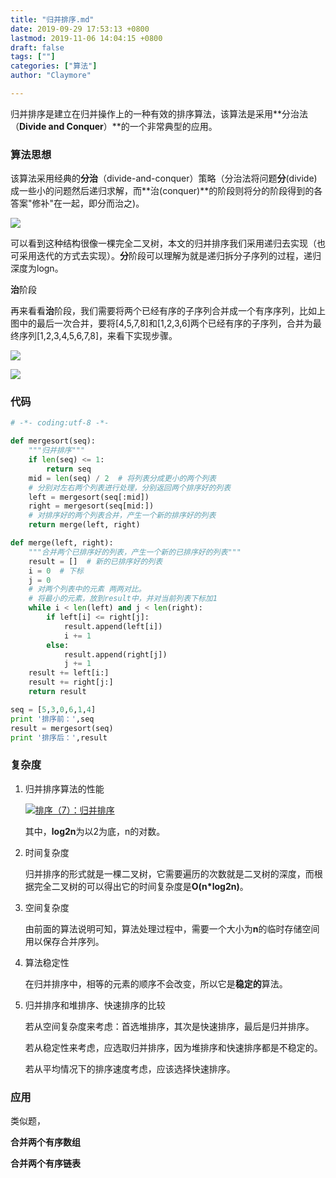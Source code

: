 ```yaml
---
title: "归并排序.md"
date: 2019-09-29 17:53:13 +0800
lastmod: 2019-11-06 14:04:15 +0800
draft: false
tags: [""]
categories: ["算法"]
author: "Claymore"

---
```



归并排序是建立在归并操作上的一种有效的排序算法，该算法是采用**分治法（****Divide and Conquer****）**的一个非常典型的应用。



### 算法思想

该算法采用经典的**分治**（divide-and-conquer）策略（分治法将问题**分**(divide)成一些小的问题然后递归求解，而**治(conquer)**的阶段则将分的阶段得到的各答案"修补"在一起，即分而治之)。

![](http://claymore.wang:5000/uploads/medium/4ca13fae4133ef0f3be57deaa0e19c6c.png)

可以看到这种结构很像一棵完全二叉树，本文的归并排序我们采用递归去实现（也可采用迭代的方式去实现）。**分**阶段可以理解为就是递归拆分子序列的过程，递归深度为logn。



**治**阶段

再来看看**治**阶段，我们需要将两个已经有序的子序列合并成一个有序序列，比如上图中的最后一次合并，要将[4,5,7,8]和[1,2,3,6]两个已经有序的子序列，合并为最终序列[1,2,3,4,5,6,7,8]，来看下实现步骤。

![](http://claymore.wang:5000/uploads/medium/6d02f411041c7fbf08d334275c6aab46.png)

![](http://claymore.wang:5000/uploads/big/cf3c9e19c15a2a728f6e9814c7990ba2.png)



### 代码

```python
# -*- coding:utf-8 -*-

def mergesort(seq):
    """归并排序"""
    if len(seq) <= 1:
        return seq
    mid = len(seq) / 2  # 将列表分成更小的两个列表
    # 分别对左右两个列表进行处理，分别返回两个排序好的列表
    left = mergesort(seq[:mid])
    right = mergesort(seq[mid:])
    # 对排序好的两个列表合并，产生一个新的排序好的列表
    return merge(left, right)

def merge(left, right):
    """合并两个已排序好的列表，产生一个新的已排序好的列表"""
    result = []  # 新的已排序好的列表
    i = 0  # 下标
    j = 0
    # 对两个列表中的元素 两两对比。
    # 将最小的元素，放到result中，并对当前列表下标加1
    while i < len(left) and j < len(right):
        if left[i] <= right[j]:
            result.append(left[i])
            i += 1
        else:
            result.append(right[j])
            j += 1
    result += left[i:]
    result += right[j:]
    return result

seq = [5,3,0,6,1,4]
print '排序前：',seq
result = mergesort(seq)
print '排序后：',result
```



### 复杂度

1. 归并排序算法的性能

   [![排序（7）：归并排序](https://cuijiahua.com/wp-content/uploads/2018/01/algorithm_7_5.png)](https://cuijiahua.com/wp-content/uploads/2018/01/algorithm_7_5.png)

   其中，**log2n**为以2为底，n的对数。

2. 时间复杂度

   归并排序的形式就是一棵二叉树，它需要遍历的次数就是二叉树的深度，而根据完全二叉树的可以得出它的时间复杂度是**O(n\*log2n)**。

3. 空间复杂度

   由前面的算法说明可知，算法处理过程中，需要一个大小为**n**的临时存储空间用以保存合并序列。

4. 算法稳定性

   在归并排序中，相等的元素的顺序不会改变，所以它是**稳定的**算法。

5. 归并排序和堆排序、快速排序的比较

   若从空间复杂度来考虑：首选堆排序，其次是快速排序，最后是归并排序。

   若从稳定性来考虑，应选取归并排序，因为堆排序和快速排序都是不稳定的。

   若从平均情况下的排序速度考虑，应该选择快速排序。 



### 应用

类似题，

**合并两个有序数组**

**合并两个有序链表**

